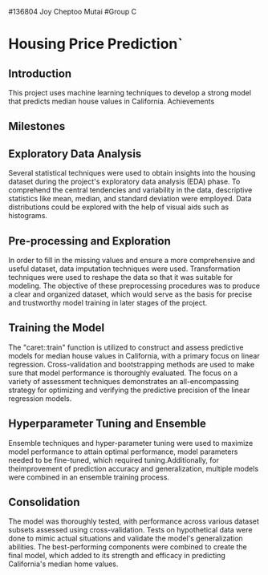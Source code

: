 #136804 Joy Cheptoo Mutai
#Group C
# Housing Price Prediction`

## Introduction
This project uses machine learning techniques to develop a strong model that predicts median house values in California. 
Achievements

## Milestones
## Exploratory Data Analysis
Several statistical techniques were used to obtain insights into the housing dataset during the project's exploratory data analysis (EDA) phase. To comprehend the central tendencies and variability in the data, descriptive statistics like mean, median, and standard deviation were employed. Data distributions could be explored with the help of visual aids such as histograms.

## Pre-processing and Exploration
In order to fill in the missing values and ensure a more comprehensive and useful dataset, data imputation techniques were used. Transformation techniques were used to reshape the data so that it was suitable for modeling. The objective of these preprocessing procedures was to produce a clear and organized dataset, which would serve as the basis for precise and trustworthy model training in later stages of the project.

## Training the Model
The "caret::train" function is utilized to construct and assess predictive models for median house values in California, with a primary focus on linear regression. Cross-validation and bootstrapping methods are used to make sure that model performance is thoroughly evaluated. The focus on a variety of assessment techniques demonstrates an all-encompassing strategy for optimizing and verifying the predictive precision of the linear regression models.

## Hyperparameter Tuning and Ensemble
Ensemble techniques and hyper-parameter tuning were used to maximize model performance to attain optimal performance, model parameters needed to be fine-tuned, which required tuning.Additionally, for theimprovement of prediction accuracy and generalization, multiple models were combined in an ensemble training process.

## Consolidation
The model was thoroughly tested, with performance across various dataset subsets assessed using cross-validation. Tests on hypothetical data were done to mimic actual situations and validate the model's generalization abilities. The best-performing components were combined to create the final model, which added to its strength and efficacy in predicting California's median home values.





